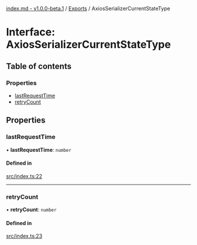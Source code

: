 [index.md - v1.0.0-beta.1](../README.md) / [Exports](../modules.md) / AxiosSerializerCurrentStateType

# Interface: AxiosSerializerCurrentStateType

## Table of contents

### Properties

- [lastRequestTime](AxiosSerializerCurrentStateType.md#lastrequesttime)
- [retryCount](AxiosSerializerCurrentStateType.md#retrycount)

## Properties

### lastRequestTime

• **lastRequestTime**: `number`

#### Defined in

[src/index.ts:22](https://github.com/saqqdy/axios-serializer/blob/f2cd39a/src/index.ts#L22)

---

### retryCount

• **retryCount**: `number`

#### Defined in

[src/index.ts:23](https://github.com/saqqdy/axios-serializer/blob/f2cd39a/src/index.ts#L23)
